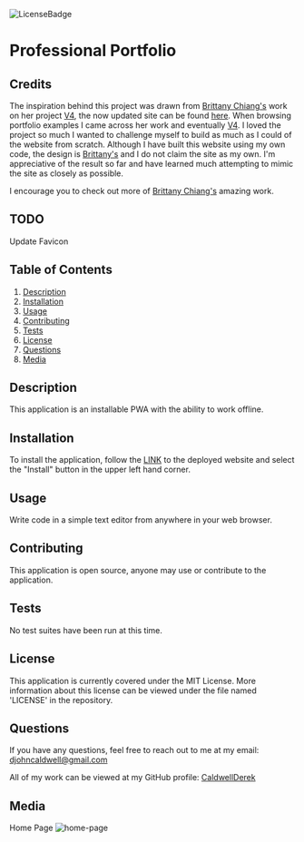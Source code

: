 ![LicenseBadge](https://img.shields.io/badge/License-MIT-blue)
# Professional Portfolio

## Credits
The inspiration behind this project was drawn from [Brittany Chiang's](https://github.com/bchiang7) work on her project [V4](https://github.com/bchiang7/v4), the now updated site can be found [here](https://brittanychiang.com/). When browsing portfolio examples I came across her work and eventually [V4](https://github.com/bchiang7/v4). I loved the project so much I wanted to challenge myself to build as much as I could of the website from scratch. Although I have built this website using my own code, the design is [Brittany's](https://github.com/bchiang7) and I do not claim the site as my own. I'm appreciative of the result so far and have learned much attempting to mimic the site as closely as possible. 

I encourage you to check out more of [Brittany Chiang's](https://github.com/bchiang7) amazing work.

## TODO
Update Favicon

## Table of Contents
1. [Description](#description)
2. [Installation](#installation)
3. [Usage](#usage)
4. [Contributing](#contributing)
5. [Tests](#tests)
6. [License](#license)
7. [Questions](#questions)
8. [Media](#media)

## Description
This application is an installable PWA with the ability to work offline. 

## Installation
To install the application, follow the [LINK](https://uwtexteditor.herokuapp.com/) to the deployed website and select the "Install" button in the upper left hand corner.

## Usage
Write code in a simple text editor from anywhere in your web browser.

## Contributing
This application is open source, anyone may use or contribute to the application.

## Tests
No test suites have been run at this time.

## License
This application is currently covered under the MIT License. More information about this license can be viewed under the file named 'LICENSE' in the repository.

## Questions
If you have any questions, feel free to reach out to me at my email: djohncaldwell@gmail.com

All of my work can be viewed at my GitHub profile: [CaldwellDerek](https://github.com/CaldwellDerek)

## Media

Home Page
![home-page](./screenshots/home-page.png)